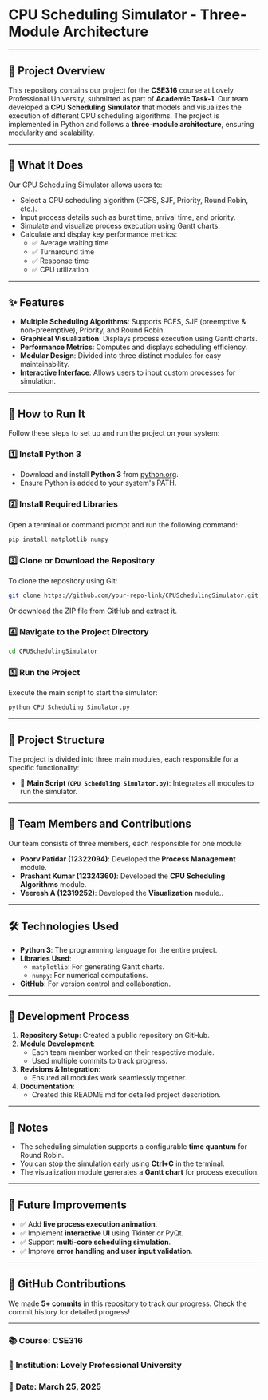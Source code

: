 # CPU Scheduling Simulator - Three-Module Architecture

---

## 📌 Project Overview
This repository contains our project for the **CSE316** course at Lovely Professional University, submitted as part of **Academic Task-1**. Our team developed a **CPU Scheduling Simulator** that models and visualizes the execution of different CPU scheduling algorithms. The project is implemented in Python and follows a **three-module architecture**, ensuring modularity and scalability.

---

## 🔹 What It Does
Our CPU Scheduling Simulator allows users to:
- Select a CPU scheduling algorithm (FCFS, SJF, Priority, Round Robin, etc.).
- Input process details such as burst time, arrival time, and priority.
- Simulate and visualize process execution using Gantt charts.
- Calculate and display key performance metrics:
  - ✅ Average waiting time
  - ✅ Turnaround time
  - ✅ Response time
  - ✅ CPU utilization

---

## ✨ Features
- **Multiple Scheduling Algorithms**: Supports FCFS, SJF (preemptive & non-preemptive), Priority, and Round Robin.
- **Graphical Visualization**: Displays process execution using Gantt charts.
- **Performance Metrics**: Computes and displays scheduling efficiency.
- **Modular Design**: Divided into three distinct modules for easy maintainability.
- **Interactive Interface**: Allows users to input custom processes for simulation.

---

## 🚀 How to Run It
Follow these steps to set up and run the project on your system:

### 1️⃣ Install Python 3
- Download and install **Python 3** from [python.org](https://www.python.org/).
- Ensure Python is added to your system's PATH.

### 2️⃣ Install Required Libraries
Open a terminal or command prompt and run the following command:
```sh
pip install matplotlib numpy
```

### 3️⃣ Clone or Download the Repository
To clone the repository using Git:
```sh
git clone https://github.com/your-repo-link/CPUSchedulingSimulator.git
```
Or download the ZIP file from GitHub and extract it.

### 4️⃣ Navigate to the Project Directory
```sh
cd CPUSchedulingSimulator
```

### 5️⃣ Run the Project
Execute the main script to start the simulator:
```sh
python CPU Scheduling Simulator.py
```

---

## 📂 Project Structure
The project is divided into three main modules, each responsible for a specific functionality:

- 📌 **Main Script (`CPU Scheduling Simulator.py`)**: Integrates all modules to run the simulator.

---

## 👥 Team Members and Contributions
Our team consists of three members, each responsible for one module:

- **Poorv Patidar (12322094)**: Developed the **Process Management** module.
- **Prashant Kumar (12324360)**: Developed the **CPU Scheduling Algorithms** module.
- **Veeresh A (12319252)**: Developed the **Visualization** module..

---

## 🛠️ Technologies Used
- **Python 3**: The programming language for the entire project.
- **Libraries Used**:
  - `matplotlib`: For generating Gantt charts.
  - `numpy`: For numerical computations.
- **GitHub**: For version control and collaboration.

---

## 🔄 Development Process
1. **Repository Setup**: Created a public repository on GitHub.
2. **Module Development**:
   - Each team member worked on their respective module.
   - Used multiple commits to track progress.
3. **Revisions & Integration**:
   - Ensured all modules work seamlessly together.
4. **Documentation**:
   - Created this README.md for detailed project description.

---

## 📝 Notes
- The scheduling simulation supports a configurable **time quantum** for Round Robin.
- You can stop the simulation early using **Ctrl+C** in the terminal.
- The visualization module generates a **Gantt chart** for process execution.

---

## 🔮 Future Improvements
- ✅ Add **live process execution animation**.
- ✅ Implement **interactive UI** using Tkinter or PyQt.
- ✅ Support **multi-core scheduling simulation**.
- ✅ Improve **error handling and user input validation**.

---

## 📌 GitHub Contributions
We made **5+ commits** in this repository to track our progress. Check the commit history for detailed progress!

---

### 📚 Course: CSE316  
### 🏫 Institution: Lovely Professional University  
### 📅 Date: March 25, 2025

